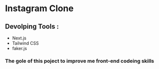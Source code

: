 # Instagram Clone 

## Devolping Tools :

- Next.js
- Tailwind CSS
- faker.js

### The gole of this poject to improve me front-end codeing skills
